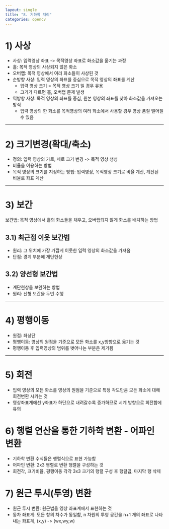 ```yaml
---
layout: single
title: "8. 기하학 처리"
categories: opencv
---
```


# 1) 사상
* 사상: 입력영상 좌표 -> 목적영상 좌표로 화소값을 옮기는 과정
* 홀: 목적 영상의 사상되지 않은 화소
* 오버랩: 목적 영상에서 여러 화소들이 사상된 것
* 순방향 사상: 입력 영상의 좌표를 중심으로 목적 영상의 좌표를 계산
    * 입력 영상 크기 = 목적 영상 크기 일 경우 유용
    * 크기가 다르면 홀, 오버랩 문제 발생
* 역방향 사상: 목적 영상의 좌표를 중심, 원본 영상의 좌표를 찾아 화소값을 가져오는 방식
    * 입력 영상의 한 화소를 목적영상의 여러 화소에서 사용할 경우 영상 품질 떨어질 수 있음
---

# 2) 크기변경(확대/축소)
* 정의: 입력 영상의 가로, 세로 크기 변경 -> 목적 영상 생성
* 비율을 이용하는 방법
* 목적 영상의 크기를 지정하는 방법: 입력영상, 목적영상 크기로 비율 계산, 계산된 비율로 좌표 계산
---

# 3) 보간
보간법: 목적 영상에서 홀의 화소들을 채우고, 오버랩되지 않게 화소를 배치하는 방법

## 3.1) 최근접 이웃 보간법
* 원리: 그 위치에 가장 가깝게 이웃한 입력 영상의 화소값을 가져옴
* 단점: 경계 부분에 계단현상

## 3.2) 양선형 보간법
* 계단현상을 보완하는 방법
* 원리: 선형 보간을 두번 수행
---

# 4) 평행이동
* 원점: 좌상단
* 평행이동: 영상의 원점을 기준으로 모든 화소를 x,y방향으로 옮기는 것
* 평행이동 후 입력영상의 범위를 벗어나는 부분은 제거됨
---

# 5) 회전
* 입력 영상의 모든 화소를 영상의 원점을 기준으로 특정 각도만큼 모든 화소에 대해 회전변환 시키는 것
* 영상좌표계에선 y좌표가 하단으로 내려갈수록 증가하므로 시계 방향으로 회전함에 유의

# 6) 행렬 연산을 통한 기하학 변환 - 어파인 변환
* 기하학 변환 수식들은 행렬식으로 표현 가능함
* 어파인 변환: 2x3 행렬로 변환 행렬을 구성하는 것
* 회전각, 크기비율, 평행이동 각각 3x3 크기의 행렬 구성 후 행렬곱, 마지막 행 삭제

# 7) 원근 투시(투영) 변환
* 원근 투시 변환: 원근법을 영상 좌표계에서 표현하는 것
* 동차 좌표계: 모든 항의 차수가 동일함, n 차원의 투영 공간을 n+1 개의 좌표로 나타내는 좌표계, (x,y) -> (wx,wy,w)